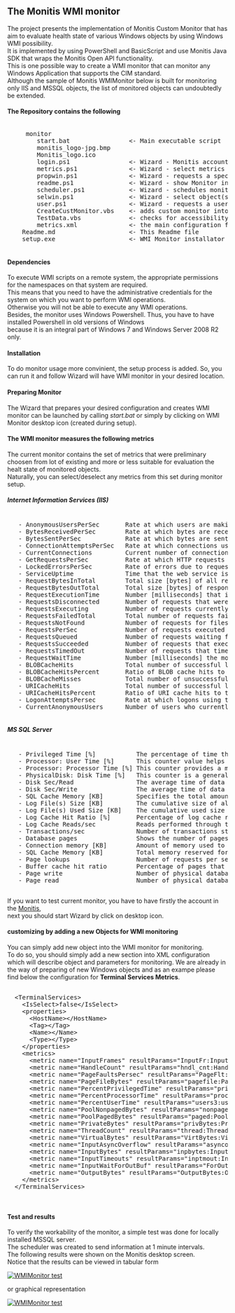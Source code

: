 ## The Monitis WMI monitor ##

The project presents the implementation of Monitis Custom Monitor that has aim to evaluate health state of various Windows objects by using Windows WMI possibility.  
It is implemented by using PowerShell and BasicScript and use Monitis Java SDK that wraps the Monitis Open API functionality.  
This is one possible way to create a WMI monitor that can monitor any Windows Application that supports the CIM standard.  
Although the sample of Monitis WMIMonitor below is built for monitoring only IIS and MSSQL objects, the list of monitored objects can undoubtedly be extended.

#### The Repository contains the following ####

<pre>

     monitor
        start.bat                <- Main executable script
        monitis_logo-jpg.bmp
        Monitis_logo.ico
        login.ps1                <- Wizard - Monitis account credentials checker
        metrics.ps1              <- Wizard - select metrics for monitoring
        propwin.ps1              <- Wizard - requests a specific data for monitor and monitored object
        readme.ps1               <- Wizard - show Monitor info 
        scheduler.ps1            <- Wizard - schedules monitor by creating the Windows scheduler task 
        selwin.ps1               <- Wizard - select object(s) to monitor
        user.ps1                 <- Wizard - requests a user credentials for Windows
        CreateCustMonitor.vbs    <- adds custom monitor into Monitis and push results
        TestData.vbs             <- checks for accessibility of the monitoring object and metrics availability
        metrics.xml              <- the main configuration file
    Readme.md                    <- This Readme file
    setup.exe                    <- WMI Monitor installator

</pre>


#### Dependencies ####

To execute WMI scripts on a remote system, the appropriate permissions for the namespaces on that system are required.  
This means that you need to have the administrative credentials for the system on which you want to perform WMI operations.  
Otherwise you will not be able to execute any WMI operations.  
Besides, the monitor uses Windows Powershell. Thus, you have to have installed Powershell in old versions of Windows  
because it is an integral part of Windows 7 and Windows Server 2008 R2 only. 

#### Installation ####

To do monitor usage more convinient, the setup process is added. So, you can run it and follow Wizard will have WMI monitor in your desired location.

#### Preparing Monitor ####

The Wizard that prepares your desired configuration and creates WMI monitor can be launched by calling _start.bat_ or simply by clicking on WMI Monitor desktop icon (created during setup).  

#### The WMI monitor measures the following metrics ####

The current monitor contains the set of metrics that were preliminary choosen from lot of existing and more or less suitable for evaluation the healt state of monitored objects.  
Naturally, you can select/deselect any metrics from this set during monitor setup.  

##### Internet Information Services (IIS) #####

<pre>

   - AnonymousUsersPerSec       Rate at which users are making anonymous connections using the web service.
   - BytesReceivedPerSec        Rate at which bytes are received by the web service.
   - BytesSentPerSec            Rate at which bytes are sent by the web service.
   - ConnectionAttemptsPerSec   Rate at which connections using the web service are being attempted.
   - CurrentConnections         Current number of connections established with the web service.
   - GetRequestsPerSec          Rate at which HTTP requests using the GET method are made. 
   - LockedErrorsPerSec         Rate of errors due to requests that cannot be satisfied by the server because the requested document was locked (generally 423 HTTP error code).
   - ServiceUptime              Time that the web service is available to users.
   - RequestBytesInTotal        Total size [bytes] of all requests.
   - RequestBytesOutTotal       Total size [bytes] of responses (not including HTTP response headers).
   - RequestExecutionTime       Number [milliseconds] that it took to execute the most recent request.
   - RequestsDisconnected       Number of requests that were disconnected due to communication failure.
   - RequestsExecuting          Number of requests currently executing.
   - RequestsFailedTotal        Total number of requests failed due to errors, authorization failure, and rejections.
   - RequestsNotFound           Number of requests for files that were not found.
   - RequestsPerSec             Number of requests executed per second.
   - RequestsQueued             Number of requests waiting for service from the queue.
   - RequestsSucceeded          Number of requests that executed successfully.
   - RequestsTimedOut           Number of requests that timed out.
   - RequestWaitTime            Number [milliseconds] the most recent request was waiting in the queue.
   - BLOBCacheHits              Total number of successful lookups in the BLOB cache.
   - BLOBCacheHitsPercent       Ratio of BLOB cache hits to total cache requests.
   - BLOBCacheMisses            Total number of unsuccessful lookups in the BLOB cache.
   - URICacheHits               Total number of successful lookups in the URI cache.
   - URICacheHitsPercent        Ratio of URI cache hits to total cache requests.
   - LogonAttemptsPersec        Rate at which logons using the web service are being attempted.
   - CurrentAnonymousUsers      Number of users who currently have an anonymous connection.

</pre>

##### MS SQL Server #####

<pre>

   - Privileged Time [%]           The percentage of time the processor spends on execution of Windows kernel commands, such as processing of MSSQL I/O requests
   - Processor: User Time [%]      This counter value helps to determine the kind of processing that is affecting the system.
   - Processor: Processor Time [%] This counter provides a measure of how much time the processor actually spends working on productive threads and how often it was busy servicing requests.
   - PhysicalDisk: Disk Time [%]   This counter is a general mark of how busy the disk is
   - Disk Sec/Read                 The average time of data reads from the disk
   - Disk Sec/Write                The average time of data writes to the disk
   - SQL Cache Memory [KB]         Specifies the total amount of dynamic memory the server is using for the dynamic SQL cache
   - Log File(s) Size [KB]         The cumulative size of all the log files in the database.
   - Log File(s) Used Size [KB]    The cumulative used size of all the log files in the database.
   - Log Cache Hit Ratio [%]       Percentage of log cache reads that were satisfied from the log cache.
   - Log Cache Reads/sec           Reads performed through the log manager cache.
   - Transactions/sec              Number of transactions started for the database.
   - Database pages                Shows the number of pages that constitute the SQL data cache.
   - Connection memory [KB]        Amount of memory used to maintain the connections.
   - SQL Cache Memory [KB]         Total memory reserved for dynamic SQL statements.
   - Page lookups                  Number of requests per second to find the page in the buffer pool.
   - Buffer cache hit ratio        Percentage of pages that were found in the buffer pool without having to incur a read from disk.
   - Page write                    Number of physical database page writes issued.
   - Page read                     Number of physical database page reads issued.

</pre>


If you want to test current monitor, you have to have firstly the account in the [Monitis](http://www.monitis.com),   
next you should start Wizard by click on desktop icon.

#### customizing by adding a new Objects for WMI monitoring ####

You can simply add new object into the WMI monitor for monitoring.  
To do so, you should simply add a new section into XML configuration which will describe object and parameters for monitoring.
We are already in the way of preparing of new Windows objects and as an exampe please find below the configuration for __Terminal Services Metrics__.  

   <pre>

  &lt;TerminalServices&gt;
    &lt;IsSelect&gt;false&lt;/IsSelect&gt;
    &lt;properties&gt;
      &lt;HostName&gt;&lt;/HostName&gt;
      &lt;Tag&gt;&lt;/Tag&gt;
      &lt;Name&gt;&lt;/Name&gt;
      &lt;Type&gt;&lt;/Type&gt;
    &lt;/properties&gt;
    &lt;metrics&gt;
      &lt;metric name="InputFrames" resultParams="InputFr:Input Frames::2;" WMIclass="Win32_PerfRawData_TermService_TerminalServicesSession where Name = 'Services'" methodName="InputFrames"&gt;false&lt;/metric&gt;
      &lt;metric name="HandleCount" resultParams="hndl_cnt:Handle Count::2;" WMIclass="Win32_PerfRawData_TermService_TerminalServicesSession where Name = 'Services'" methodName="HandleCount"&gt;false&lt;/metric&gt;
      &lt;metric name="PageFaultsPersec" resultParams="PageFlt:PageFaultsPersec:perc:2;" WMIclass="Win32_PerfRawData_TermService_TerminalServicesSession where Name = 'Services'" methodName="PageFaultsPersec"&gt;false&lt;/metric&gt;
      &lt;metric name="PageFileBytes" resultParams="pagefile:PageFileBytes::2;" WMIclass="Win32_PerfRawData_TermService_TerminalServicesSession where Name = 'Services'" methodName="PageFileBytes"&gt;false&lt;/metric&gt;
      &lt;metric name="PercentPrivilegedTime" resultParams="privtime:Privileged Time:perc:2;" WMIclass="Win32_PerfRawData_TermService_TerminalServicesSession where Name = 'Services'" methodName="PercentPrivilegedTime"&gt;false&lt;/metric&gt;
      &lt;metric name="PercentProcessorTime" resultParams="proctime:Proc Time:perc:2;" WMIclass="Win32_PerfRawData_TermService_TerminalServicesSession where Name = 'Services'" methodName="PercentProcessorTime"&gt;false&lt;/metric&gt;
      &lt;metric name="PercentUserTime" resultParams="users3:user time:perc:2;" WMIclass="Win32_PerfRawData_TermService_TerminalServicesSession where Name = 'Services'" methodName="PercentUserTime"&gt;false&lt;/metric&gt;
      &lt;metric name="PoolNonpagedBytes" resultParams="nonpaged:locked errors:sec:2;" WMIclass="Win32_PerfRawData_TermService_TerminalServicesSession where Name = 'Services'" methodName="PoolNonpagedBytes"&gt;false&lt;/metric&gt;
      &lt;metric name="PoolPagedBytes" resultParams="paged:Pool Nonpaged Bytes::2;" WMIclass="Win32_PerfRawData_TermService_TerminalServicesSession where Name = 'Services'" methodName="PoolPagedBytes"&gt;false&lt;/metric&gt;
      &lt;metric name="PrivateBytes" resultParams="privBytes:Private Bytes::2;" WMIclass="Win32_PerfRawData_TermService_TerminalServicesSession where Name = 'Services'" methodName="PrivateBytes"&gt;false&lt;/metric&gt;
      &lt;metric name="ThreadCount" resultParams="thread:Thread Count::2;" WMIclass="Win32_PerfRawData_TermService_TerminalServicesSession where Name = 'Services'" methodName="ThreadCount"&gt;false&lt;/metric&gt;
      &lt;metric name="VirtualBytes" resultParams="VirtBytes:Virtual Bytes::2;" WMIclass="Win32_PerfRawData_TermService_TerminalServicesSession where Name = 'Services'" methodName="VirtualBytes"&gt;false&lt;/metric&gt;
      &lt;metric name="InputAsyncOverflow" resultParams="asyncover:Input Async Overflow:sec:2;" WMIclass="Win32_PerfRawData_TermService_TerminalServicesSession where Name = 'Services'" methodName="InputAsyncOverflow"&gt;false&lt;/metric&gt;
      &lt;metric name="InputBytes" resultParams="inpbytes:Input Bytes::2;" WMIclass="Win32_PerfRawData_TermService_TerminalServicesSession where Name = 'Services'" methodName="InputBytes"&gt;false&lt;/metric&gt;
      &lt;metric name="InputTimeouts" resultParams="inptmout:Input Timeouts::2;" WMIclass="Win32_PerfRawData_TermService_TerminalServicesSession where Name = 'Services'" methodName="InputTimeouts"&gt;false&lt;/metric&gt;
      &lt;metric name="InputWaitForOutBuf" resultParams="ForOutBuf:Input Wait for OutBuf::2;" WMIclass="Win32_PerfRawData_TermService_TerminalServicesSession where Name = 'Services'" methodName="InputWaitForOutBuf"&gt;false&lt;/metric&gt;
      &lt;metric name="OutputBytes" resultParams="OutputBytes:Output Bytes::2;" WMIclass="Win32_PerfRawData_TermService_TerminalServicesSession where Name = 'Services'" methodName="OutputBytes"&gt;false&lt;/metric&gt;
    &lt;/metrics&gt;
  &lt;/TerminalServices&gt;

  </pre>

#### Test and results ####

To verify the workability of the monitor, a simple test was done for locally installed MSSQL server.  
The scheduler was created to send information at 1 minute intervals.  
The following results were shown on the Monitis desktop screen.  
Notice that the results can be viewed in tabular form  

<a href="http://i.imgur.com/DLW6H"><img src="http://i.imgur.com/DLW6H.jpg" title="WMIMonitor test" /></a>

or graphical representation

<a href="http://i.imgur.com/0ypr9"><img src="http://i.imgur.com/0ypr9.jpg" title="WMIMonitor test" /></a>


